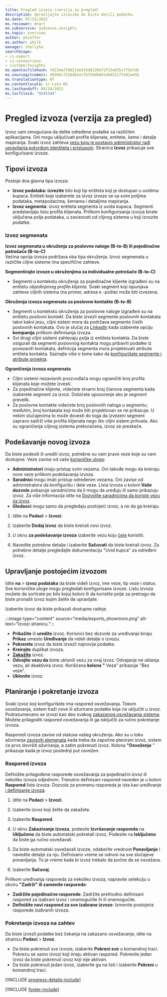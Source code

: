 ```yaml
---
title: Pregled izvoza (verzija za pregled)
description: Upravljajte izvozima da biste delili podatke.
ms.date: 07/25/2022
ms.reviewer: mhart
ms.subservice: audience-insights
ms.topic: overview
author: pkieffer
ms.author: philk
manager: shellyha
searchScope:
- ci-export
- ci-connections
- customerInsights
ms.openlocfilehash: fd234aff9021ded76d8226bf2f15e035cf75e7db
ms.sourcegitcommit: 49394c7216db1ec7b754db6014b651177e82ae5b
ms.translationtype: HT
ms.contentlocale: sr-Latn-RS
ms.lasthandoff: 08/10/2022
ms.locfileid: "9245344"
---
```

# <a name="exports-preview-overview"></a>Pregled izvoza (verzija za pregled)

 Izvoz vam omogućava da delite određene podatke sa različitim aplikacijama. Oni mogu uključivati profile klijenata, entitete, šeme i detalje mapiranja. Svaki izvoz zahteva [vezu koju je postavio administrator radi upravljanja potvrdom identiteta i pristupom](connections.md). Stranica **Izvoz** prikazuje sve konfigurisane izvoze.

## <a name="export-types"></a>Tipovi izvoza

Postoje dva glavna tipa izvoza:  

- **Izvoz podataka: izvezite** bilo koji tip entiteta koji je dostupan u uvidima kupaca. Entiteti koje izaberete za izvoz izvoze se sa svim poljima podataka, metapodacima, šemama i detaljima mapiranja.
- **Izvoz segmenta**: izvoz entiteta segmenta iz uvida kupaca. Segmenti predstavljaju listu profila klijenata. Prilikom konfigurisanja izvoza birate uključena polja podataka, u zavisnosti od ciljnog sistema u koji izvozite podatke.

### <a name="export-segments"></a>Izvoz segmenata

**Izvoz segmenata u okruženja za poslovne naloge (B-to-B) ili pojedinačne potrošače (B-to-C)**  
Većina opcija izvoza podržava oba tipa okruženja. Izvoz segmenata u različite ciljne sisteme ima specifične zahteve. 

**Segmentirajte izvoze u okruženjima za individualne potrošače (B-to-C)**  
- Segmenti u kontekstu okruženja za pojedinačne klijente izgrađeni su na entitetu *objedinjenog profila klijenta*. Svaki segment koji ispunjava zahteve ciljnih sistema (na primer, adresa e -pošte) može biti izvezena.

**Okruženja izvoza segmenata za poslovne kontakte (B-to-B)**  
- Segmenti u kontekstu okruženja za poslovne naloge izgrađeni su na entitetu *poslovni kontakt*. Da biste izvezli segmente poslovnih kontakata takvi kakvi jesu, ciljni sistem mora da podržava segmente čistih poslovnih kontakata. Ovo je slučaj za [LinkedIn](export-linkedin-ads.md) kada izaberete opciju **kompanija** prilikom definisanja izvoza.
- Svi drugi ciljni sistemi zahtevaju polja iz entiteta kontakta. Da biste osigurali da segmenti poslovnog kontakta mogu pribaviti podatke iz povezanih kontakata, definicija segmenta mora projektovati atribute entiteta kontakta. Saznajte više o tome kako da [konfigurišete segmente i atribute projekta](segment-builder.md).

**Ograničenja izvoza segmenata**  
- Ciljni sistemi nezavisnih proizvođača mogu ograničiti broj profila klijenata koje možete izvesti. 
- Za pojedinačne klijente, videćete stvarni broj članova segmenta kada izaberete segment za izvoz. Dobićete upozorenje ako je segment prevelik. 
- Za poslovne kontakte videćete broj poslovnih naloga u segmentu; međutim, broj kontakata koji može biti projektovan se ne prikazuje. U nekim slučajevima to može dovesti do toga da izvezeni segment zapravo sadrži više profila klijenata nego što ciljni sistem prihvata. Ako su ograničenja ciljnog sistema prekoračena, izvoz se preskače.

## <a name="set-up-a-new-export"></a>Podešavanje novog izvoza

Da biste podesili ili uredili izvoz, potrebne su vam prave veze koje su vam dostupne. Veze zavise od vaše [korisničke uloge](permissions.md):
- **Administratori** imaju pristup svim vezama. Oni takođe mogu da kreiraju nove veze prilikom podešavanja izvoza.
- **Saradnici** mogu imati pristup određenim vezama. Oni zavise od administratora da konfigurišu i dele veze. Lista izvoza u koloni **Vaše dozvole** pokazuje saradnicima da li mogu da uređuju ili samo prikazuju izvoz. Za više informacija idite na [Dozvolite saradnicima da koriste vezu za izvoz](connections.md#allow-contributors-to-use-a-connection-for-exports).
- **Gledaoci** mogu samo da pregledaju postojeći izvoz, a ne da ga kreiraju.

1. Idite na **Podaci** > **Izvozi**.

1. Izaberite **Dodaj izvoz** da biste kreirali novi izvoz.

1. U oknu **za podešavanje izvoza** izaberite vezu koju [ćete](connections.md) koristiti.

1. Navedite potrebne detalje i izaberite **Sačuvati** da biste kreirali izvoz. Za potrebne detalje pregledajte dokumentaciju "Uvid kupca" za određeni izvoz.

## <a name="manage-existing-exports"></a>Upravljanje postojećim izvozom

Idite **na** > **izvoz podataka** da biste videli izvoz, ime veze, tip veze i status. Sve korisničke uloge mogu pregledati konfigurisane izvoze. Listu izvoza možete da sortirate po bilo kojoj koloni ili da koristite polje za pretragu da biste pronašli izvoz kojim želite da upravljate.

Izaberite izvoz da biste prikazali dostupne radnje.

:::image type="content" source="media/exports_showmore.png" alt-text="Izvozi stranicu.":::

- **Prikažite** ili **uredite** izvoz. Korisnici bez dozvole za uređivanje biraju **Prikaz** umesto **Uređivanje** da videli detalje o izvozu.
- **Pokrenite** izvoz da biste izvezli najnovije podatke.
- **Kreirajte** duplikat izvoza.
- **[Zakažite](#schedule-and-run-exports)** izvoz.
- **Odvojite vezu da** biste uklonili vezu za ovaj izvoz. Odvajanje ne uklanja vezu, ali deaktivira izvoz. Korišćena **kolona "** Veza" prikazuje "Bez veze".
- **Uklonite** izvoz.

## <a name="schedule-and-run-exports"></a>Planiranje i pokretanje izvoza

Svaki izvoz koji konfigurišete ima raspored osvežavanja. Tokom osvežavanja, sistem traži nove ili ažurirane podatke koje će uključiti u izvoz. Podrazumevano se izvozi kao deo svakog [zakazanog osvežavanja sistema](schedule-refresh.md). Možete prilagoditi raspored osvežavanja ili ga isključiti za ručno pokretanje izvoza.

Rasporedi izvoza zavise od statusa vašeg okruženja. Ako su u toku ažuriranja [zavisnih elemenata](system.md#refresh-processes) kada treba da započne planirani izvoz, sistem će prvo dovršiti ažuriranja, a zatim pokrenuti izvoz. Kolona **"Osveženje** " prikazuje kada je izvoz poslednji put osvežen.

### <a name="schedule-exports"></a>Raspored izvoza

Definišite prilagođene rasporede osvežavanja za pojedinačni izvoz ili nekoliko izvoza odjednom. Trenutno definisani raspored naveden je u koloni **Raspored** liste izvoza. Dozvola za promenu rasporeda je ista kao uređivanje [i definisanje izvoza](export-destinations.md#set-up-a-new-export).

1. Idite na **Podaci** > **Izvozi**.

1. Izaberite izvoz koji želite da zakažete.

1. Izaberite **Raspored**.

1. U oknu **Zakazivanje izvoza**, podesite **Izvršavanje rasporeda** na **Uključeno** da biste automatski pokretali izvoz. Podesite na **Isključeno** da biste ga ručno osvežavali.

1. Da biste automatski osvežavali izvoze, odaberite vrednost **Ponavljanje** i navedite detalje za nju. Definisano vreme se odnosi na sve slučajeve ponavljanja. To je vreme kada bi izvoz trebalo da počne da se osvežava.

1. Izaberite **Sačuvaj**.

Prilikom uređivanja rasporeda za nekoliko izvoza, napravite selekciju u okviru **"Zadrži" ili zamenite rasporede**:

- **Zadržite pojedinačne rasporede**: Zadržite prethodno definisani raspored za izabrani izvoz i onemogućite ih ili onemogućite.
- **Definišite novi raspored za sve izabrane izvoze**: Izmenite postojeće rasporede izabranih izvoza.

### <a name="run-exports-on-demand"></a>Pokretanje izvoza na zahtev

Da biste izvezli podatke bez čekanja na zakazano osvežavanje, idite na stranicu **Podaci** > **Izvoz**.

- Da biste pokrenuli sve izvoze, izaberite **Pokreni sve** u komandnoj traci. Pokreću se samo izvozi koji imaju aktivan raspored. Pokrenite jedan izvoz da biste pokrenuli izvoz koji nije aktivan.
- Da biste pokrenuli jedan izvoz, izaberite ga na listi i izaberite **Pokreni** u komandnoj traci.

[!INCLUDE [progress-details-include](includes/progress-details-pane.md)]


[!INCLUDE [footer-include](includes/footer-banner.md)]
